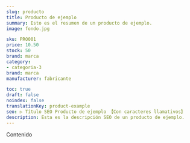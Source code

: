 ```yaml
---
slug: producto
title: Producto de ejemplo
summary: Esto es el resumen de un producto de ejemplo.
image: fondo.jpg

sku: PRO001
price: 10.50
stock: 50
brand: marca
category:
- categoria-3
brand: marca
manufacturer: fabricante

toc: true
draft: false
noindex: false
translationKey: product-example
seo: ▷ Título SEO Producto de ejemplo 【Con caracteres llamativos】
description: Esta es la descripción SEO de un producto de ejemplo.
---
```

Contenido